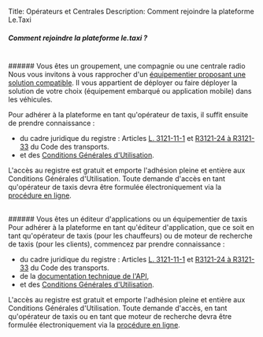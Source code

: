 Title: Opérateurs et Centrales
Description: Comment rejoindre la plateforme Le.Taxi

##### Comment rejoindre la plateforme le.taxi ?

<br/>
###### Vous êtes un groupement, une compagnie ou une centrale radio
Nous vous invitons à vous rapprocher d'un <a href="/index.html#who_taxi">équipementier proposant une solution compatible</a>. Il vous appartient de déployer ou faire déployer la solution de votre choix (équipement embarqué ou application mobile) dans les véhicules.

Pour adhérer à la plateforme en tant qu'opérateur de taxis, il suffit ensuite de prendre connaissance :

* du cadre juridique du registre : Articles <a href="https://www.legifrance.gouv.fr/affichCodeArticle.do?idArticle=LEGIARTI000029528684&cidTexte=LEGITEXT000023086525">L. 3121-11-1</a> et <a href="https://www.legifrance.gouv.fr/affichCode.do?idSectionTA=LEGISCTA000032278146&cidTexte=LEGITEXT000023086525">R3121-24 à R3121-33</a> du Code des transports.
* et des <a href="/files/CGU.pdf">Conditions Générales d'Utilisation</a>.

L'accès au registre est gratuit et emporte l'adhésion pleine et entière aux Conditions Générales d'Utilisation. Toute demande d'accès en tant qu'opérateur de taxis devra être formulée électroniquement via la <a href="http://goo.gl/forms/EqYekN2nVb">procédure en ligne</a>. 

<br/>
###### Vous êtes un éditeur d'applications ou un équipementier de taxis
Pour adhérer à la plateforme en tant qu'éditeur d'application, que ce soit en tant qu'opérateur de taxis (pour les chauffeurs) ou de moteur de recherche de taxis (pour les clients), commencez par prendre connaissance :

* du cadre juridique du registre : Articles <a href="https://www.legifrance.gouv.fr/affichCodeArticle.do?idArticle=LEGIARTI000029528684&cidTexte=LEGITEXT000023086525">L. 3121-11-1</a> et <a href="https://www.legifrance.gouv.fr/affichCode.do?idSectionTA=LEGISCTA000032278146&cidTexte=LEGITEXT000023086525">R3121-24 à R3121-33</a> du Code des transports.
* de la <a href="/tech.html">documentation technique de l'API</a>,
* et des <a href="/files/CGU.pdf">Conditions Générales d'Utilisation</a>.

L'accès au registre est gratuit et emporte l'adhésion pleine et entière aux Conditions Générales d'Utilisation. Toute demande d'accès, en tant qu'opérateur de taxis ou en tant que moteur de recherche devra être formulée électroniquement via la <a href="http://goo.gl/forms/EqYekN2nVb">procédure en ligne</a>.

